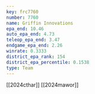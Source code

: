 ```yaml
---
key: frc7760
number: 7760
name: Griffin Innovations
epa_end: 10.46
auto_epa_end: 4.73
teleop_epa_end: 3.47
endgame_epa_end: 2.26
winrate: 0.3333
district_epa_rank: 154
district_epa_percentile: 0.1538
type: Team
---
```

[[2024cthar]]
[[2024mawor]]
